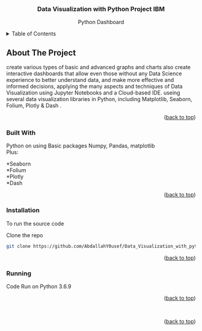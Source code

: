 <div align="center">
  <h3 align="center">Data Visualization with Python Project IBM</h3>
  <p align="center">
    Python Dashboard
    <br />
  </p>
</div>



<!-- TABLE OF CONTENTS -->
<details>
  <summary>Table of Contents</summary>
  <ol>
    <li>
      <a href="#about-the-project">About The Project</a>
      <ul>
        <li><a href="#built-with">Built With</a></li>
      </ul>
    </li>
    <li>
      <a href="#getting-started">Getting Started</a>
      <ul>
        <li><a href="#installation">Installation</a></li>
      </ul>
    </li>
    <li>
      <a href="#Running">Running</a>
    </li>
  </ol>
</details>



<!-- ABOUT THE PROJECT -->
## About The Project

create various types of basic and advanced graphs and charts also create interactive dashboards that allow even those without any Data Science experience to better understand data, and make more effective and informed decisions, applying  the many aspects and techniques of Data Visualization using Jupyter Notebooks and a Cloud-based IDE. useing several data visualization libraries in Python, including Matplotlib, Seaborn, Folium, Plotly & Dash . <br>



<p align="right">(<a href="#top">back to top</a>)</p>



### Built With

Python on using Basic packages Numpy, Pandas, matplotlib <br> Plus:

*Seaborn <br> 
*Folium <br> 
*Plotly <br> 
*Dash <br> 

<p align="right">(<a href="#top">back to top</a>)</p>


### Installation

To run the source code 

Clone the repo
   ```sh
   git clone https://github.com/AbdallahY0usef/Data_Visualization_with_python_Project_IBM_Coursera.git
   ```

<p align="right">(<a href="#top">back to top</a>)</p>

### Running

Code Run on Python 3.6.9 <br>
<p align="right">(<a href="#top">back to top</a>)</p>


<br> 

<p align="right">(<a href="#top">back to top</a>)</p>
 
